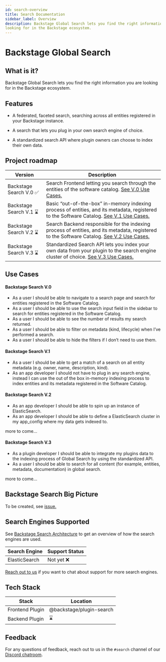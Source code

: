 ```yaml
---
id: search-overview
title: Search Documentation
sidebar_label: Overview
description: Backstage Global Search lets you find the right information you are
looking for in the Backstage ecosystem.
---
```


# Backstage Global Search

## What is it?

Backstage Global Search lets you find the right information you are looking for
in the Backstage ecosystem.

## Features

- A federated, faceted search, searching across all entities registered in your
  Backstage instance.

- A search that lets you plug in your own search engine of choice.

- A standardized search API where plugin owners can choose to index their own
  data.

## Project roadmap

| Version                 | Description                                                                                                                                                       |
| ----------------------- | ----------------------------------------------------------------------------------------------------------------------------------------------------------------- |
| Backstage Search V.0 ✅ | Search Frontend letting you search through the entities of the software catalog. [See V.0 Use Cases.](#backstage-search-v0)                                       |
| Backstage Search V.1 ⌛ | Basic “out-of-the-box” in-memory indexing process of entities, and its metadata, registered to the Software Catalog. [See V.1 Use Cases.](#backstage-search-v1)   |
| Backstage Search V.2 ⌛ | Search Backend responsible for the indexing process of entities, and its metadata, registered to the Software Catalog. [See V.2 Use Cases.](#backstage-search-v2) |
| Backstage Search V.3 ⌛ | Standardized Search API lets you index your own data from your plugin to the search engine cluster of choice. [See V.3 Use Cases.](#backstage-search-v3)          |

## Use Cases

#### Backstage Search V.0

- As a user I should be able to navigate to a search page and search for
  entities registered in the Software Catalog.
- As a user I should be able to use the search input field in the sidebar to
  search for entities registered in the Software Catalog.
- As a user I should be able to see the number of results my search returned.
- As a user I should be able to filter on metadata (kind, lifecycle) when I’ve
  performed a search.
- As a user I should be able to hide the filters if I don’t need to use them.

#### Backstage Search V.1

- As a user I should be able to get a match of a search on all entity metadata
  (e.g. owner, name, description, kind).
- As an app developer I should not have to plug in any search engine, instead I
  can use the out of the box in-memory indexing process to index entities and
  its metadata registered in the Software Catalog.

#### Backstage Search V.2

- As an app developer I should be able to spin up an instance of ElasticSearch.
- As an app developer I should be able to define a ElasticSearch cluster in my
  app_config where my data gets indexed to.

more to come...

#### Backstage Search V.3

- As a plugin developer I should be able to integrate my plugins data to the
  indexing process of Global Search by using the standardized API.
- As a user I should be able to search for all content (for example, entities,
  metadata, documentation) in global search.

more to come...

## Backstage Search Big Picture

To be created, see [issue.](https://github.com/backstage/backstage/pull/4030)

## Search Engines Supported

See [Backstage Search Architecture](architecture.md) to get an overview of how
the search engines are used.

| Search Engine | Support Status |
| ------------- | -------------- |
| ElasticSearch | Not yet ❌     |

[Reach out to us](#search) if you want to chat about support for more search
engines.

## Tech Stack

| Stack           | Location                 |
| --------------- | ------------------------ |
| Frontend Plugin | @backstage/plugin-search |
| Backend Plugin  | ⌛                       |

## Feedback

For any questions of feedback, reach out to us in the `#search` channel of our
[Discord chatroom](https://github.com/backstage/backstage#community).
